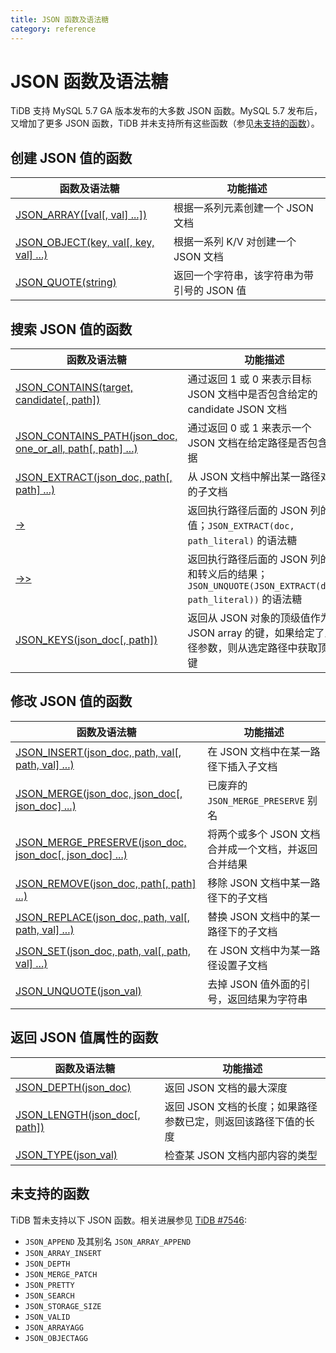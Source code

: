 ```yaml
---
title: JSON 函数及语法糖
category: reference
---
```


# JSON 函数及语法糖

TiDB 支持 MySQL 5.7 GA 版本发布的大多数 JSON 函数。MySQL 5.7 发布后，又增加了更多 JSON 函数，TiDB 并未支持所有这些函数（参见[未支持的函数](#unsupported-functions)）。

## 创建 JSON 值的函数

| 函数及语法糖                                                                                                                             | 功能描述                     |
| ---------------------------------------------------------------------------------------------------------------------------------- | ------------------------ |
| [JSON_ARRAY([val[, val] ...])](https://dev.mysql.com/doc/refman/5.7/en/json-creation-functions.html#function_json-array)           | 根据一系列元素创建一个 JSON 文档      |
| [JSON_OBJECT(key, val[, key, val] ...)](https://dev.mysql.com/doc/refman/5.7/en/json-creation-functions.html#function_json-object) | 根据一系列 K/V 对创建一个 JSON 文档  |
| [JSON_QUOTE(string)](https://dev.mysql.com/doc/refman/5.7/en/json-creation-functions.html#function_json-quote)                     | 返回一个字符串，该字符串为带引号的 JSON 值 |

## 搜索 JSON 值的函数

| 函数及语法糖                                                                                                                                                           | 功能描述                                                                            |
| ---------------------------------------------------------------------------------------------------------------------------------------------------------------- | ------------------------------------------------------------------------------- |
| [JSON_CONTAINS(target, candidate[, path])](https://dev.mysql.com/doc/refman/5.7/en/json-search-functions.html#function_json-contains)                            | 通过返回 1 或 0 来表示目标 JSON 文档中是否包含给定的 candidate JSON 文档                              |
| [JSON_CONTAINS_PATH(json_doc, one_or_all, path[, path] ...)](https://dev.mysql.com/doc/refman/5.7/en/json-search-functions.html#function_json-contains-path) | 通过返回 0 或 1 来表示一个 JSON 文档在给定路径是否包含数据                                             |
| [JSON_EXTRACT(json_doc, path[, path] ...)](https://dev.mysql.com/doc/refman/5.7/en/json-search-functions.html#function_json-extract)                           | 从 JSON 文档中解出某一路径对应的子文档                                                          |
| [->](https://dev.mysql.com/doc/refman/5.7/en/json-search-functions.html#operator_json-column-path)                                                               | 返回执行路径后面的 JSON 列的值；`JSON_EXTRACT(doc, path_literal)` 的语法糖                       |
| [->>](https://dev.mysql.com/doc/refman/5.7/en/json-search-functions.html#operator_json-inline-path)                                                              | 返回执行路径后面的 JSON 列的值和转义后的结果； `JSON_UNQUOTE(JSON_EXTRACT(doc, path_literal))` 的语法糖 |
| [JSON_KEYS(json_doc[, path])](https://dev.mysql.com/doc/refman/5.7/en/json-search-functions.html#function_json-keys)                                           | 返回从 JSON 对象的顶级值作为 JSON array 的键，如果给定了路径参数，则从选定路径中获取顶级键                          |

## 修改 JSON 值的函数

| 函数及语法糖                                                                                                                                                               | 功能描述                          |
| -------------------------------------------------------------------------------------------------------------------------------------------------------------------- | ----------------------------- |
| [JSON_INSERT(json_doc, path, val[, path, val] ...)](https://dev.mysql.com/doc/refman/5.7/en/json-modification-functions.html#function_json-insert)                 | 在 JSON 文档中在某一路径下插入子文档         |
| [JSON_MERGE(json_doc, json_doc[, json_doc] ...)](https://dev.mysql.com/doc/refman/5.7/en/json-modification-functions.html#function_json-merge)                   | 已废弃的 `JSON_MERGE_PRESERVE` 别名 |
| [JSON_MERGE_PRESERVE(json_doc, json_doc[, json_doc] ...)](https://dev.mysql.com/doc/refman/5.7/en/json-modification-functions.html#function_json-merge-preserve) | 将两个或多个 JSON 文档合并成一个文档，并返回合并结果 |
| [JSON_REMOVE(json_doc, path[, path] ...)](https://dev.mysql.com/doc/refman/5.7/en/json-modification-functions.html#function_json-remove)                           | 移除 JSON 文档中某一路径下的子文档          |
| [JSON_REPLACE(json_doc, path, val[, path, val] ...)](https://dev.mysql.com/doc/refman/5.7/en/json-modification-functions.html#function_json-replace)               | 替换 JSON 文档中的某一路径下的子文档         |
| [JSON_SET(json_doc, path, val[, path, val] ...)](https://dev.mysql.com/doc/refman/5.7/en/json-modification-functions.html#function_json-set)                       | 在 JSON 文档中为某一路径设置子文档          |
| [JSON_UNQUOTE(json_val)](https://dev.mysql.com/doc/refman/5.7/en/json-modification-functions.html#function_json-unquote)                                           | 去掉 JSON 值外面的引号，返回结果为字符串       |

## 返回 JSON 值属性的函数

| 函数及语法糖                                                                                                                        | 功能描述                               |
| ----------------------------------------------------------------------------------------------------------------------------- | ---------------------------------- |
| [JSON_DEPTH(json_doc)](https://dev.mysql.com/doc/refman/5.7/en/json-attribute-functions.html#function_json-depth)           | 返回 JSON 文档的最大深度                    |
| [JSON_LENGTH(json_doc[, path])](https://dev.mysql.com/doc/refman/5.7/en/json-attribute-functions.html#function_json-length) | 返回 JSON 文档的长度；如果路径参数已定，则返回该路径下值的长度 |
| [JSON_TYPE(json_val)](https://dev.mysql.com/doc/refman/5.7/en/json-attribute-functions.html#function_json-type)             | 检查某 JSON 文档内部内容的类型                 |

## 未支持的函数

TiDB 暂未支持以下 JSON 函数。相关进展参见 [TiDB #7546](https://github.com/pingcap/tidb/issues/7546):

* `JSON_APPEND` 及其别名 `JSON_ARRAY_APPEND`
* `JSON_ARRAY_INSERT`
* `JSON_DEPTH`
* `JSON_MERGE_PATCH`
* `JSON_PRETTY`
* `JSON_SEARCH`
* `JSON_STORAGE_SIZE`
* `JSON_VALID`
* `JSON_ARRAYAGG`
* `JSON_OBJECTAGG`
